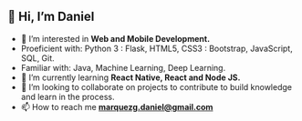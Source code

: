 ## 👋 Hi, I’m Daniel
- 👀 I’m interested in **Web and Mobile Development.**
- Proeficient with: Python 3 : Flask, HTML5, CSS3 : Bootstrap, JavaScript, SQL, Git.
- Familiar with: Java, Machine Learning, Deep Learning.
- 🌱 I’m currently learning __React Native, React and Node JS.__
- 💞️ I’m looking to collaborate on projects to contribute to build knowledge and learn in the process.
- 📫 How to reach me **marquezg.daniel@gmail.com** 

<!---
danielmarquezg/danielmarquezg is a ✨ special ✨ repository because its `README.md` (this file) appears on your GitHub profile.
You can click the Preview link to take a look at your changes.
--->
